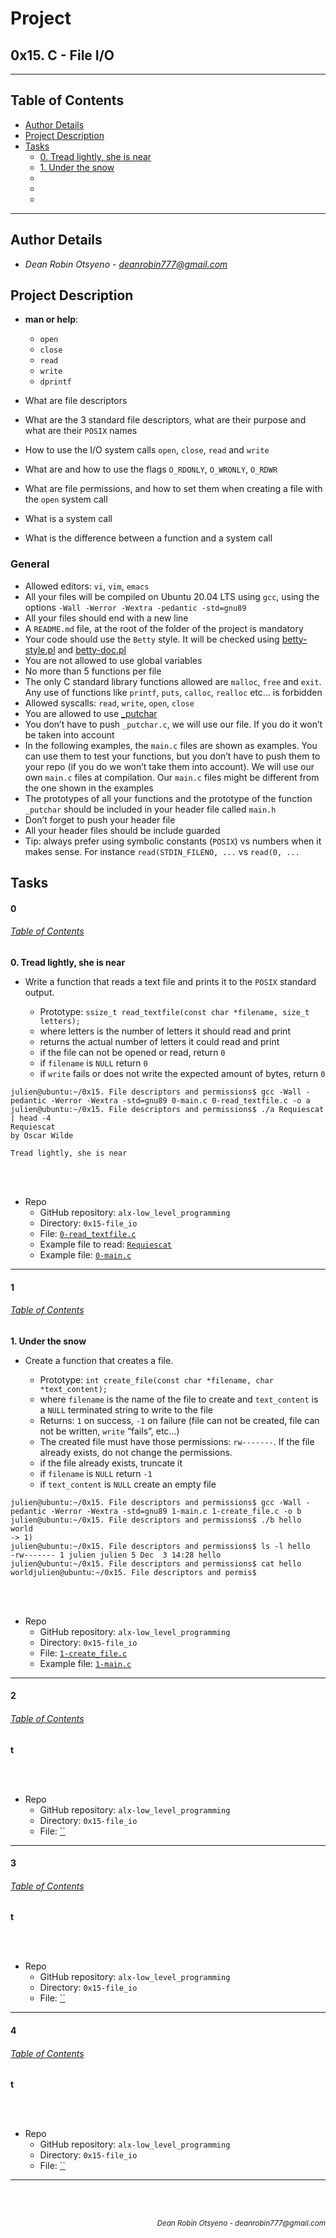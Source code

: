 # Project 
## **0x15. C - File I/O**
---
## Table of Contents
- [Author Details](#author-details)
- [Project Description](#project-description)
- [Tasks](#tasks)
	- [0. Tread lightly, she is near](#0)
	- [1. Under the snow](#1)
	- [](#2)
	- [](#3)
	- [](#4)
---
## Author Details
- *Dean Robin Otsyeno - deanrobin777@gmail.com*

## Project Description
- **man or help**:
    
    - `open`
    - `close`
    - `read`
    - `write`
    - `dprintf`

- What are file descriptors
- What are the 3 standard file descriptors, what are their purpose and what are their `POSIX` names
- How to use the I/O system calls `open`, `close`, `read` and `write`
- What are and how to use the flags `O_RDONLY`, `O_WRONLY`, `O_RDWR`
- What are file permissions, and how to set them when creating a file with the `open` system call
- What is a system call
- What is the difference between a function and a system call

### General

- Allowed editors: `vi`, `vim`, `emacs`
- All your files will be compiled on Ubuntu 20.04 LTS using `gcc`, using the options `-Wall -Werror -Wextra -pedantic -std=gnu89`
- All your files should end with a new line
- A `README.md` file, at the root of the folder of the project is mandatory
- Your code should use the `Betty` style. It will be checked using [betty-style.pl](https://github.com/alx-tools/Betty/blob/master/betty-style.pl "betty-style.pl") and [betty-doc.pl](https://github.com/alx-tools/Betty/blob/master/betty-doc.pl "betty-doc.pl")
- You are not allowed to use global variables
- No more than 5 functions per file
- The only C standard library functions allowed are `malloc`, `free` and `exit`. Any use of functions like `printf`, `puts`, `calloc`, `realloc` etc… is forbidden
- Allowed syscalls: `read`, `write`, `open`, `close`
- You are allowed to use [\_putchar](https://github.com/alx-tools/_putchar.c/blob/master/_putchar.c "_putchar")
- You don’t have to push `_putchar.c`, we will use our file. If you do it won’t be taken into account
- In the following examples, the `main.c` files are shown as examples. You can use them to test your functions, but you don’t have to push them to your repo (if you do we won’t take them into account). We will use our own `main.c` files at compilation. Our `main.c` files might be different from the one shown in the examples
- The prototypes of all your functions and the prototype of the function `_putchar` should be included in your header file called `main.h`
- Don’t forget to push your header file
- All your header files should be include guarded
- Tip: always prefer using symbolic constants (`POSIX`) vs numbers when it makes sense. For instance `read(STDIN_FILENO, ...` vs `read(0, ...`

## Tasks
#### 0
###### [Table of Contents](#table-of-contents)
**0. Tread lightly, she is near**
- Write a function that reads a text file and prints it to the `POSIX` standard output.

    - Prototype: `ssize_t read_textfile(const char *filename, size_t letters);`
    - where letters is the number of letters it should read and print
    - returns the actual number of letters it could read and print
    - if the file can not be opened or read, return `0`
    - if `filename` is `NULL` return `0`
    - if `write` fails or does not write the expected amount of bytes, return `0`

```
julien@ubuntu:~/0x15. File descriptors and permissions$ gcc -Wall -pedantic -Werror -Wextra -std=gnu89 0-main.c 0-read_textfile.c -o a
julien@ubuntu:~/0x15. File descriptors and permissions$ ./a Requiescat | head -4
Requiescat
by Oscar Wilde

Tread lightly, she is near
```

<br></br>
- Repo
    - GitHub repository: `alx-low_level_programming`
    - Directory: `0x15-file_io`
    - File: [`0-read_textfile.c`](./0-read_textfile.c)
	- Example file to read: [`Requiescat`](./Requiescat)
	- Example file: [`0-main.c`](./0-main.c)
---
#### 1
###### [Table of Contents](#table-of-contents)
**1. Under the snow**
- Create a function that creates a file.
    
    - Prototype: `int create_file(const char *filename, char *text_content);`
    - where `filename` is the name of the file to create and `text_content` is a `NULL` terminated string to write to the file
    - Returns: `1` on success, `-1` on failure (file can not be created, file can not be written, `write` “fails”, etc…)
    - The created file must have those permissions: `rw-------`. If the file already exists, do not change the permissions.
    - if the file already exists, truncate it
    - if `filename` is `NULL` return `-1`
    - if `text_content` is `NULL` create an empty file

```
julien@ubuntu:~/0x15. File descriptors and permissions$ gcc -Wall -pedantic -Werror -Wextra -std=gnu89 1-main.c 1-create_file.c -o b
julien@ubuntu:~/0x15. File descriptors and permissions$ ./b hello world
-> 1)
julien@ubuntu:~/0x15. File descriptors and permissions$ ls -l hello
-rw------- 1 julien julien 5 Dec  3 14:28 hello
julien@ubuntu:~/0x15. File descriptors and permissions$ cat hello 
worldjulien@ubuntu:~/0x15. File descriptors and permis$ 
```

<br></br>
- Repo
    - GitHub repository: `alx-low_level_programming`
    - Directory: `0x15-file_io`
    - File: [`1-create_file.c`](./1-create_file.c)
	- Example file: [`1-main.c`](./1-main.c)
---
#### 2
###### [Table of Contents](#table-of-contents)
**t**

<br></br>
- Repo
    - GitHub repository: `alx-low_level_programming`
    - Directory: `0x15-file_io`
    - File: [``](./)
---
#### 3
###### [Table of Contents](#table-of-contents)
**t**

<br></br>
- Repo
    - GitHub repository: `alx-low_level_programming`
    - Directory: `0x15-file_io`
    - File: [``](./)
---
#### 4
###### [Table of Contents](#table-of-contents)
**t**

<br></br>
- Repo
    - GitHub repository: `alx-low_level_programming`
    - Directory: `0x15-file_io`
    - File: [``](./)
---


<br></br>
<div align="right">
  <sub style="font-style: italic"> Dean Robin Otsyeno - deanrobin777@gmail.com</sub>
</div>
